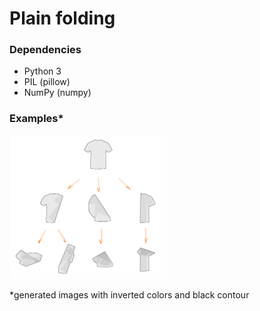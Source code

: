 # Plain folding

### Dependencies

* Python 3
* PIL (pillow)
* NumPy (numpy)

### Examples*
<img alt="examples.png" src="examples.png" width=50% />

\*generated images with inverted colors and black contour 
